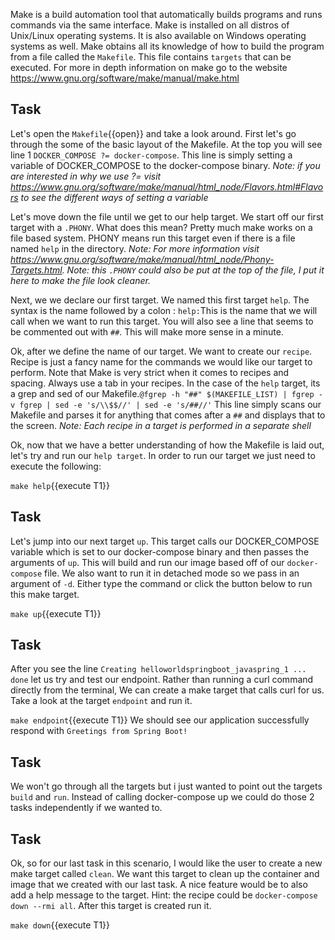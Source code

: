Make is a build automation tool that automatically builds programs and runs commands via the same interface. Make is installed on all distros of Unix/Linux operating systems. It is also available on Windows operating systems as well. Make obtains all its knowledge of how to build the program from a file called the ```Makefile```. This file contains ```targets``` that can be executed. For more in depth information on make go to the website https://www.gnu.org/software/make/manual/make.html

## Task
Let's open the `Makefile`{{open}} and take a look around. First let's go through the some of the basic layout of the Makefile. At the top you will see line 1 ```DOCKER_COMPOSE ?= docker-compose```. This line is simply setting a variable of DOCKER_COMPOSE to the docker-compose binary. 
*Note: if you are interested in why we use ?= visit https://www.gnu.org/software/make/manual/html_node/Flavors.html#Flavors to see the different ways of setting a variable*


Let's move down the file until we get to our help target. We start off our first target with a ```.PHONY```. What does this mean? Pretty much make works on a file based system. PHONY means run this target even if there is a file named ```help``` in the directory. 
*Note: For more information visit https://www.gnu.org/software/make/manual/html_node/Phony-Targets.html. Note: this ```.PHONY``` could also be put at the top of the file, I put it here to make the file look cleaner.*

Next, we we declare our first target. We named this first target ```help```. The syntax is the name followed by a colon : ```help:```This is the name that we will call when we want to run this target. You will also see a line that seems to be commented out with ```##```. This will make more sense in a minute. 

Ok, after we define the name of our target. We want to create our ```recipe```. Recipe is just a fancy name for the commands we would like our target to perform. Note that Make is very strict when it comes to recipes and spacing. Always use a tab in your recipes.  In the case of the ```help``` target, its a grep and sed of our Makefile.```@fgrep -h "##" $(MAKEFILE_LIST) | fgrep -v fgrep | sed -e 's/\\$$//' | sed -e 's/##//'``` This line simply scans our Makefile and parses it for anything that comes after a ```##``` and displays that to the screen. 
*Note: Each recipe in a target is performed in a separate shell*

Ok, now that we have a better understanding of how the Makefile is laid out, let's try and run our ```help target```. In order to run our target we just need to execute the following:

`make help`{{execute T1}}

## Task
Let's jump into our next target ```up```. This target calls our DOCKER_COMPOSE variable which is set to our docker-compose binary and then passes the arguments of ```up```. This will build and run our image based off of our ```docker-compose``` file. We also want to run it in detached mode so we pass in an argument of ```-d```. Either type the command or click the button below to run this make target. 

`make up`{{execute T1}}


## Task
After you see the line ```Creating helloworldspringboot_javaspring_1 ... done``` let us try and test our endpoint. Rather than running a curl command directly from the terminal, We can create a make target that calls curl for us. Take a look at the target ```endpoint``` and run it.

`make endpoint`{{execute T1}}
We should see our application successfully respond with ```Greetings from Spring Boot!```

## Task
We won't go through all the targets but i just wanted to point out the targets ```build``` and ```run```. Instead of calling docker-compose up we could do those 2 tasks independently if we wanted to.

## Task
Ok, so for our last task in this scenario, I would like the user to create a new make target called ```clean```. We want this target to clean up the container and image that we created with our last task. A nice feature would be to also add a help message to the target. Hint: the recipe could be ```docker-compose down --rmi all```. After this target is created run it. 

`make down`{{execute T1}}